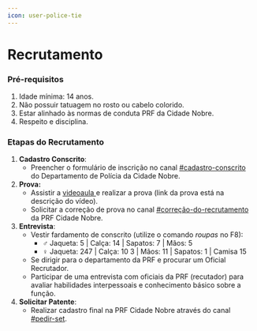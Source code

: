 ```yaml
---
icon: user-police-tie
---
```


# Recrutamento

### Pré-requisitos

1. Idade mínima: 14 anos.
2. Não possuir tatuagem no rosto ou cabelo colorido.
3. Estar alinhado às normas de conduta PRF da Cidade Nobre.
4. Respeito e disciplina.

### Etapas do Recrutamento

1. **Cadastro Conscrito**:
   * Preencher o formulário de inscrição no canal [#cadastro-conscrito](https://discord.gg/rR8tCbw5tB) do Departamento de Polícia da Cidade Nobre.
2. **Prova:**
   * Assistir a [videoaula ](ttps://www.youtube.com/live/qTZrZ-vyS3s)e realizar a prova (link da prova está na descrição do vídeo).
   * Solicitar a correção de prova no canal [#correção-do-recrutamento](https://discord.gg/4mvWnYXJSD) da PRF Cidade Nobre.
3. **Entrevista**:
   * Vestir fardamento de conscrito (utilize o comando _roupas_ no F8):
     * ♂️ Jaqueta: 5 | Calça: 14 | Sapatos: 7 | Mãos: 5
     * ♀️ Jaqueta: 247 | Calça: 10 3 | Mãos: 11 | Sapatos: 1 | Camisa 15
   * Se dirigir para o departamento da PRF e procurar um Oficial Recrutador.
   * Participar de uma entrevista com oficiais da PRF (recutador) para avaliar habilidades interpessoais e conhecimento básico sobre a função.
4. **Solicitar Patente**:
   * Realizar cadastro final na PRF Cidade Nobre através do canal [#pedir-set](https://discord.gg/QyXjjQW8KE).

